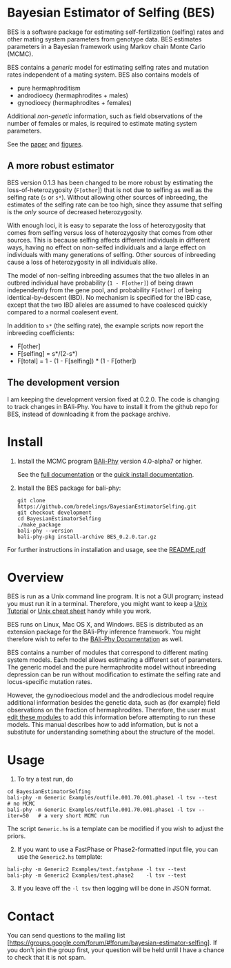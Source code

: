# Bayesian Estimator of Selfing (BES)
BES is a software package for estimating self-fertilization (selfing)
rates and other mating system parameters from genotype data.  BES
estimates parameters in a Bayesian framework using Markov chain Monte
Carlo (MCMC).

BES contains a _generic_ model for estimating selfing rates and mutation
rates independent of a mating system. BES also contains models of
* pure hermaphroditism
* androdioecy (hermaphrodites + males)
* gynodioecy (hermaphrodites + females)

Additional *non-genetic* information, such as field observations of
the number of females or males, is required to estimate mating
system parameters.

See the [paper](https://doi.org/10.1534/genetics.115.179093) and [figures](https://www.genetics.org/content/201/3/1171.figures-only).


## A more robust estimator

BES version 0.1.3 has been changed to be more robust by estimating the
loss-of-heterozygosity (`F[other`]) that is not due to selfing as well as the
selfing rate (`s` or `s*`).  Without allowing other sources of inbreeding,
the estimates of the selfing rate can be too high, since they assume
that selfing is the _only_ source of decreased heterozygosity.

With enough loci, it is easy to separate the loss of heterozygosity
that comes from selfing versus loss of heterozygosity that comes from
other sources.  This is because selfing affects different individuals
in different ways, having no effect on non-selfed individuals and a
large effect on individuals with many generations of selfing. Other
sources of inbreeding cause a loss of heterozygosity in all
individuals alike.  

The model of non-selfing inbreeding assumes that the two alleles in an outbred
individual have probability (`1 - F[other]`) of being drawn independently from the
gene pool, and probability `F[other]` of being identical-by-descent (IBD).  No
mechanism is specified for the IBD case, except that the two IBD alleles are
assumed to have coalesced quickly compared to a normal coalesent event.

In addition to `s*` (the selfing rate), the example scripts now
report the inbreeding coefficients:

* F[other]
* F[selfing] = s*/(2-s*)
* F[total] = 1 - (1 - F[selfing]) * (1 - F[other])

## The development version

I am keeping the development version fixed at 0.2.0.
The code is changing to track changes in BAli-Phy.
You have to install it from the github repo for BES, instead of downloading it from the package archive.

# Install

1. Install the MCMC program [BAli-Phy](https://github.com/bredelings/BAli-Phy) version 4.0-alpha7 or higher.

   See the [full documentation](http://bali-phy.org/README.xhtml) or
   the [quick install documentation](http://bali-phy.org/download.php).

2. Install the BES package for bali-phy:

   ```
   git clone https://github.com/bredelings/BayesianEstimatorSelfing.git
   git checkout development
   cd BayesianEstimatorSelfing
   ./make_package
   bali-phy --version
   bali-phy-pkg install-archive BES_0.2.0.tar.gz
   ```

For further instructions in installation and usage, see the [README.pdf](https://raw.githubusercontent.com/bredelings/BayesianEstimatorSelfing/master/doc/README.pdf)

# Overview

BES is run as a Unix command line program.  It is not a GUI program; instead you must run it in a terminal.
Therefore, you might want to keep a [Unix Tutorial](http://www.ee.surrey.ac.uk/Teaching/Unix) or
[Unix cheat sheet](http://www.rain.org/~mkummel/unix.html) handy while you work.

BES runs on Linux, Mac OS X, and Windows.  BES is distributed as an extension package for the BAli-Phy inference framework.
You might therefore wish to refer to the [BAli-Phy Documentation](http://www.bali-phy.org/README.html) as well.

BES contains a number of modules that correspond to different mating system models.  Each model allows
estimating a different set of parameters.  The generic model and the pure hermaphrodite model without
inbreeding depression can be run without modification to estimate the selfing rate and locus-specific mutation rates.

However, the gynodioecious model and the androdiecious model require additional information besides the genetic data,
such as (for example) field observations on the fraction of hermaphrodites.  Therefore,
the user must [edit these modules](#specifying-additional-information) to add this information before attempting to run these models.  This manual
describes how to add information, but is not a substitute for understanding something about the structure of the
model.

# Usage

1. To try a test run, do

```
cd BayesianEstimatorSelfing
bali-phy -m Generic Examples/outfile.001.70.001.phase1 -l tsv --test      # no MCMC
bali-phy -m Generic Examples/outfile.001.70.001.phase1 -l tsv --iter=50   # a very short MCMC run
```

The script `Generic.hs` is a template can be modified if you wish to adjust the priors.

2. If you want to use a FastPhase or Phase2-formatted input file, you can
use the `Generic2.hs` template:

```
bali-phy -m Generic2 Examples/test.fastphase -l tsv --test
bali-phy -m Generic2 Examples/test.phase2    -l tsv --test
```

3. If you leave off the `-l tsv` then logging will be done in JSON format.


# Contact

You can send questions to the mailing list [https://groups.google.com/forum/#!forum/bayesian-estimator-selfing].
If you don't join the group first, your question will be held until I have a chance to check that it is not spam.